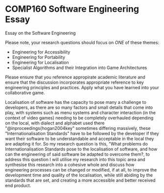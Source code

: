 # COMP160 Software Engineering Essay
Essay on the Software Engineering

Please note, your research questions should focus on *ONE* of these themes:

* Engineering for Accessibility
* Engineering for Portability
* Engineering for Localisation
* Specialist Algorithms and their Integration into Game Architectures

Please ensure that you reference appropirate academic literature and ensure that the discussion incorporates appropriate reference to key engineering principles and practices. Apply what you have learned into your collaborative game.

Localisation of software has the capacity to pose many a challenge to developers, as there are so many factors and small details that come into play, with systems such as menu systems and character interaction (in the context of video games) needing to be completely overhauled depending on the local, with dialect and alphabet used there "@inproceedings{hogan2004key" sometimes differing massively, these "Internationalisation Standards" have to be followed by the developer if they want their software to be understandable and acceptable in the local they are adapting it for. So my research question is this, "What problems do Internationalisation Standards pose to the localisation of software, and how can the engineering of said software be adapted to overcome them?, to address this question I will utilise my research into this topic area and synthesise this research into a cohesive whole and discuss how engineering processes can be changed or modified, if at all, to improve the development time and quality of the localisation, while still abiding by the standards that are set, and creating a more accessible and better received end product. 

